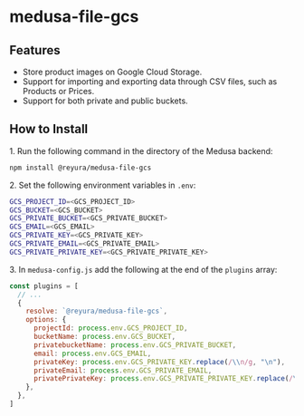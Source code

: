# medusa-file-gcs

## Features

- Store product images on Google Cloud Storage.
- Support for importing and exporting data through CSV files, such as Products or Prices.
- Support for both private and public buckets.


## How to Install

1\. Run the following command in the directory of the Medusa backend:

  ```bash
  npm install @reyura/medusa-file-gcs
  ```

2\. Set the following environment variables in `.env`:

  ```bash
  GCS_PROJECT_ID=<GCS_PROJECT_ID>
  GCS_BUCKET=<GCS_BUCKET>
  GCS_PRIVATE_BUCKET=<GCS_PRIVATE_BUCKET>
  GCS_EMAIL=<GCS_EMAIL>
  GCS_PRIVATE_KEY=<GCS_PRIVATE_KEY>
  GCS_PRIVATE_EMAIL=<GCS_PRIVATE_EMAIL>
  GCS_PRIVATE_PRIVATE_KEY=<GCS_PRIVATE_PRIVATE_KEY>
  ```

3\. In `medusa-config.js` add the following at the end of the `plugins` array:

  ```js
  const plugins = [
    // ...
    {
      resolve: `@reyura/medusa-file-gcs`,
      options: {
        projectId: process.env.GCS_PROJECT_ID,
        bucketName: process.env.GCS_BUCKET,
        privatebucketName: process.env.GCS_PRIVATE_BUCKET,
        email: process.env.GCS_EMAIL,
        privateKey: process.env.GCS_PRIVATE_KEY.replace(/\\n/g, "\n"),
        privateEmail: process.env.GCS_PRIVATE_EMAIL,
        privatePrivateKey: process.env.GCS_PRIVATE_PRIVATE_KEY.replace(/\\n/g, "\n"),
      },
    },
  ]
  ```
